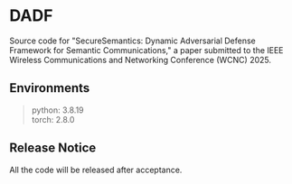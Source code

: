 # DADF
Source code for "SecureSemantics: Dynamic Adversarial Defense Framework for Semantic Communications," a paper submitted to the IEEE Wireless Communications and Networking Conference (WCNC) 2025.

## Environments
> python: 3.8.19<br>
> torch: 2.8.0<br>

## Release Notice
All the code will be released after acceptance.
